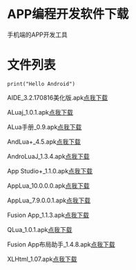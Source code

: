 # APP编程开发软件下载

手机端的APP开发工具


# 文件列表

```
print("Hello Android")
```

AIDE_3.2.170816美化版.apk[点我下载](https://cfanpc.github.io/APP/AIDE_3.2.170816.apk)

ALuaj_1.0.1.apk[点我下载](https://cfanpc.github.io/APP/ALuaj_1.0.1.apk) 

ALua手册_0.9.apk[点我下载](https://cfanpc.github.io/APP/ALua手册_0.9.apk)

AndLua+_4.5.apk[点我下载](https://cfanpc.github.io/APP/AndLua+_4.5.apk ) 

AndroLuaJ_1.3.4.apk[点我下载](https://cfanpc.github.io/APP/AndroLuaJ_1.3.4.apk) 

App Studio+_1.1.0.apk[点我下载](https://cfanpc.github.io/APP/AppStudio+_1.1.0.apk)

AppLua_10.0.0.0.apk[点我下载](https://cfanpc.github.io/APP/AppLua_10.0.0.0.apk) 

AppLua_7.9.0.0.1.apk[点我下载](https://cfanpc.github.io/APP/AppLua_7.9.0.0.1.apk) 

Fusion App_1.1.3.apk[点我下载](https://cfanpc.github.io/APP/FusionApp_1.1.3.apk)

QLua_1.0.1.apk[点我下载](https://cfanpc.github.io/APP/QLua_1.0.1.apk)

Fusion App布局助手_1.4.8.apk[点我下载](https://cfanpc.github.io/APP/FusionApp布局助手_1.4.8.apk)

XLHtml_1.07.apk[点我下载](https://cfanpc.github.io/APP/XLHtml_1.07.apk)








